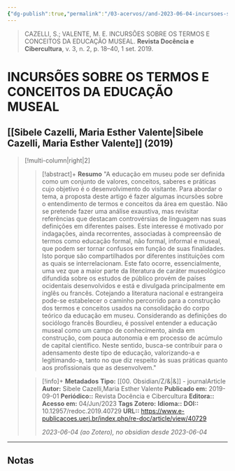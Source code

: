```yaml
---
{"dg-publish":true,"permalink":"/03-acervos//and-2023-06-04-incursoes-sobre-os-termos-e-conceitos-da-educacao-museal/","tags":["🧠️/📥️/📜️/🟩️"],"created":"2023-06-04T16:50:29.283-03:00","updated":"2023-06-04T17:02:25.943-03:00"}
---
```





>CAZELLI, S.; VALENTE, M. E. INCURSÕES SOBRE OS TERMOS E CONCEITOS DA EDUCAÇÃO MUSEAL. **Revista Docência e Cibercultura**, v. 3, n. 2, p. 18–40, 1 set. 2019.

# INCURSÕES SOBRE OS TERMOS E CONCEITOS DA EDUCAÇÃO MUSEAL
## [[Sibele Cazelli, Maria Esther Valente\|Sibele Cazelli, Maria Esther Valente]]  **(2019)**
>[!multi-column|right|2]
>
>> [!abstract]+ **Resumo**
>> "A educação em museu pode ser definida como um conjunto de valores, conceitos, saberes e práticas cujo objetivo é o desenvolvimento do visitante. Para abordar o tema, a proposta deste artigo é fazer algumas incursões sobre o entendimento de termos e conceitos da área em questão. Não se pretende fazer uma análise exaustiva, mas revisitar referências que destacam controvérsias de linguagem nas suas definições em diferentes países. Este interesse é motivado por indagações, ainda recorrentes, associadas à compreensão de termos como educação formal, não formal, informal e museal, que podem ser tornar confusos em função de suas finalidades. Isto porque são compartilhados por diferentes instituições com as quais se interrelacionam. Este fato ocorre, essencialmente, uma vez que a maior parte da literatura de caráter museológico difundida sobre os estudos de público provém de países ocidentais desenvolvidos e está e divulgada principalmente em inglês ou francês. Cotejando a literatura nacional e estrangeira pode-se estabelecer o caminho percorrido para a construção dos termos e conceitos usados na consolidação do corpo teórico da educação em museu. Considerando as definições do sociólogo francês Bourdieu, é possível entender a educação museal como um campo de conhecimento, ainda em construção, com pouca autonomia e em processo de acúmulo de capital científico. Neste sentido, busca-se contribuir para o adensamento deste tipo de educação, valorizando-a e legitimando-a, tanto no que diz respeito às suas práticas quanto aos profissionais que as desenvolvem."
>
>> [!info]+ **Metadados**
>> **Tipo:** [[00. Obsidian/Z/&\|&]] - journalArticle
>> **Autor:** Sibele Cazelli,Maria Esther Valente
>> **Publicado em:** 2019-09-01
>> **Periódico::** Revista Docência e Cibercultura
>> **Editora::** 
>> **Acesso em:** 04/Jun/2023 
>> **Tags Zotero:** 
>> **Idioma::** 
>> **DOI::** 10.12957/redoc.2019.40729
>> **URL::** https://www.e-publicacoes.uerj.br/index.php/re-doc/article/view/40729
>> 
>> *2023-06-04 (ao Zotero), no obsidian desde 2023-06-04*


***

## Notas





